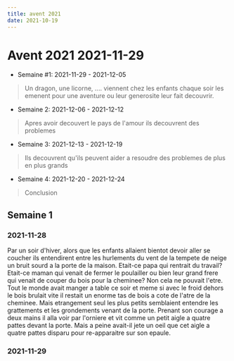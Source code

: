 ```yaml
---
title: avent 2021
date: 2021-10-19
---
```


# Avent 2021 2021-11-29

* Semaine #1: 2021-11-29 - 2021-12-05
> Un dragon, une licorne, .... viennent chez les enfants chaque soir les emenent pour une aventure ou leur generosite leur fait decouvrir.
* Semaine 2: 2021-12-06 - 2021-12-12
> Apres avoir decouvert le pays de l'amour ils decouvrent des problemes
* Semaine 3: 2021-12-13 - 2021-12-19
> Ils decouvrent qu'ils peuvent aider a resoudre des problemes de plus en plus grands
* Semaine 4: 2021-12-20 - 2021-12-24
> Conclusion


## Semaine 1 

### 2021-11-28

Par un soir d'hiver, alors que les enfants allaient bientot devoir aller se coucher ils entendirent entre les hurlements du vent de la tempete de neige un bruit sourd a la porte de la maison.
Etait-ce papa qui rentrait du travail? Etait-ce maman qui venait de fermer le poulailler ou bien leur grand frere qui venait de couper du bois pour la cheminee? Non cela ne 
pouvait l'etre. Tout le monde avait manger a table ce soir et meme si avec le froid dehors le bois brulait vite il restait un enorme tas de bois a cote de l'atre de la cheminee.
Mais etrangement seul les plus petits semblaient entendre les grattements et les grondements venant de la porte. Prenant son courage a deux mains il alla voir par l'orniere et vit 
comme un petit aigle a quatre pattes devant la porte. Mais a peine avait-il jete un oeil que cet aigle a quatre pattes disparu pour re-apparaitre sur son epaule.

### 2021-11-29


